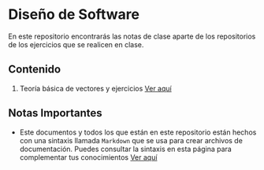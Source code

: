 # Diseño de Software

En este repositorio encontrarás las notas de clase aparte de los repositorios de los ejercicios que se realicen en clase.

## Contenido
1. Teoría básica de vectores y ejercicios [Ver aquí](1-teoria-vectores.md)

## Notas Importantes
- Este documentos y todos los que están en este repositorio están hechos con una sintaxis llamada `Markdown` que se usa para crear archivos de documentación. Puedes consultar la sintaxis en esta página para complementar tus conocimientos [Ver aquí](https://markdown.es/sintaxis-markdown/)